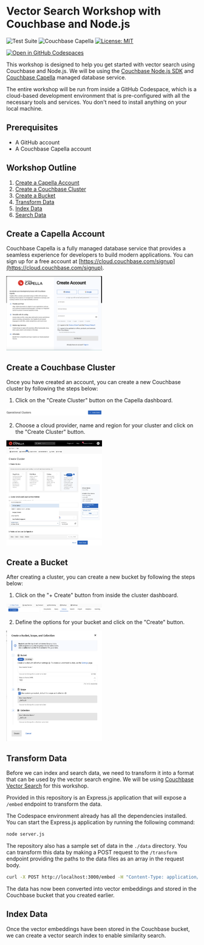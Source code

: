# Vector Search Workshop with Couchbase and Node.js
![Test Suite](https://github.com/hummusonrails/vector-search-nodejs-workshop/actions/workflows/test.yml/badge.svg)
![Couchbase Capella](https://img.shields.io/badge/Couchbase_Capella-Enabled-red)
[![License: MIT](https://cdn.prod.website-files.com/5e0f1144930a8bc8aace526c/65dd9eb5aaca434fac4f1c34_License-MIT-blue.svg)](/LICENSE)

[![Open in GitHub Codespaces](https://github.com/codespaces/badge.svg)](https://codespaces.new/hummusonrails/vector-search-nodejs-workshop)

This workshop is designed to help you get started with vector search using Couchbase and Node.js. We will be using the [Couchbase Node.js SDK](https://docs.couchbase.com/nodejs-sdk/current/hello-world/start-using-sdk.html) and [Couchbase Capella](https://www.couchbase.com/products/cloud) managed database service.

The entire workshop will be run from inside a GitHub Codespace, which is a cloud-based development environment that is pre-configured with all the necessary tools and services. You don't need to install anything on your local machine.

## Prerequisites

- A GitHub account
- A Couchbase Capella account

## Workshop Outline

1. [Create a Capella Account](#create-a-capella-account)
2. [Create a Couchbase Cluster](#create-a-couchbase-cluster)
3. [Create a Bucket](#create-a-bucket)
4. [Transform Data](#transform-data)
5. [Index Data](#index-data)
6. [Search Data](#search-data)

## Create a Capella Account

Couchbase Capella is a fully managed database service that provides a seamless experience for developers to build modern applications. You can sign up for a free account at [https://cloud.couchbase.com/signup](https://cloud.couchbase.com/signup).

<img src="workshop_images/capella_create_account_page.png" alt="Create an Account Page Screenshot" width="50%">

## Create a Couchbase Cluster

Once you have created an account, you can create a new Couchbase cluster by following the steps below:

1. Click on the "Create Cluster" button on the Capella dashboard.

<img src="workshop_images/create_cluster_button.png" alt="Create Cluster Button Screenshot" width="50%">

2. Choose a cloud provider, name and region for your cluster and click on the "Create Cluster" button.

<img src="workshop_images/create_cluster_options.png" alt="Create Cluster Options Screenshot" width="50%">

## Create a Bucket

After creating a cluster, you can create a new bucket by following the steps below:

1. Click on the "+ Create" button from inside the cluster dashboard.

<img src="workshop_images/create_bucket_button.png" alt="Create Bucket Button Screenshot" width="50%">

2. Define the options for your bucket and click on the "Create" button.

<img src="workshop_images/create_bucket_options.png" alt="Create Bucket Options Screenshot" width="50%">

## Transform Data

Before we can index and search data, we need to transform it into a format that can be used by the vector search engine. We will be using [Couchbase Vector Search](https://docs.couchbase.com/server/current/fts/fts-vector-search.html) for this workshop.

Provided in this repository is an Express.js application that will expose a `/embed` endpoint to transform the data.

The Codespace environment already has all the dependencies installed. You can start the Express.js application by running the following command:

```bash
node server.js
```

The repository also has a sample set of data in the `./data` directory. You can transform this data by making a POST request to the `/transform` endpoint providing the paths to the data files as an array in the request body.

```bash
curl -X POST http://localhost:3000/embed -H "Content-Type: application/json" -d '["./data/data1.json", "./data/data2.json"]'
```

The data has now been converted into vector embeddings and stored in the Couchbase bucket that you created earlier.

## Index Data

Once the vector embeddings have been stored in the Couchbase bucket, we can create a vector search index to enable similarity search. 

